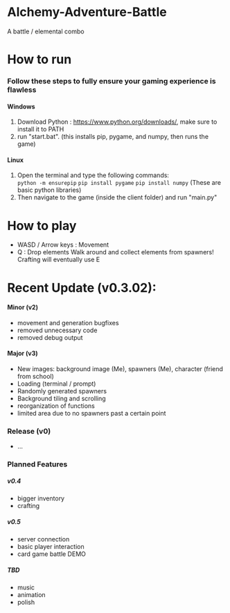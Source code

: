 # Alchemy-Adventure-Battle
A battle / elemental combo

# How to run
### Follow these steps to fully ensure your gaming experience is flawless
#### Windows
1. Download Python : https://www.python.org/downloads/,  make sure to install it to PATH
2. run "start.bat". (this installs pip, pygame, and numpy, then runs the game)
#### Linux
1. Open the terminal and type the following commands:  
   `python -m ensurepip`
   `pip install pygame`
   `pip install numpy`
   (These are basic python libraries)
2. Then navigate to the game (inside the client folder) and run "main.py"

# How to play
- WASD / Arrow keys : Movement
- Q : Drop elements
Walk around and collect elements from spawners! Crafting will eventually use E

# Recent Update (v0.3.02):
#### Minor (v2)
- movement and generation bugfixes
- removed unnecessary code
- removed debug output

#### Major (v3)
- New images: background image (Me), spawners (Me), character (friend from school)
- Loading (terminal / prompt)
- Randomly generated spawners
- Background tiling and scrolling
- reorganization of functions
- limited area due to no spawners past a certain point

### Release (v0)
- ...

### Planned Features
##### v0.4
- bigger inventory
- crafting
##### v0.5
- server connection
- basic player interaction
- card game battle DEMO
##### TBD
- music
- animation
- polish
